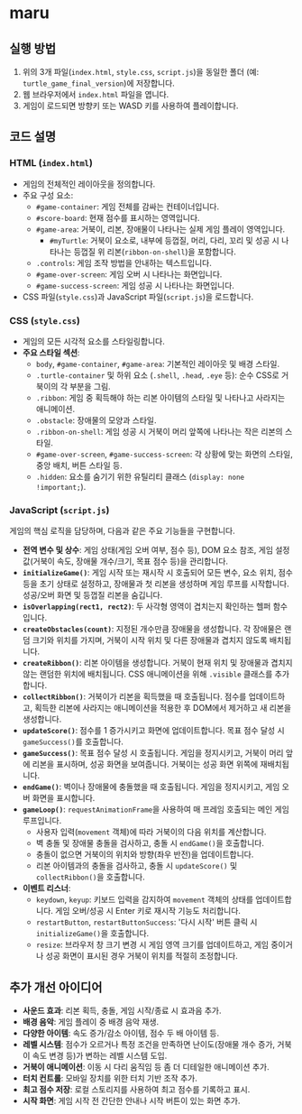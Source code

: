 # maru
## 실행 방법

1.  위의 3개 파일(`index.html`, `style.css`, `script.js`)을 동일한 폴더 (예: `turtle_game_final_version`)에 저장합니다.
2.  웹 브라우저에서 `index.html` 파일을 엽니다.
3.  게임이 로드되면 방향키 또는 WASD 키를 사용하여 플레이합니다.

## 코드 설명

### HTML (`index.html`)

-   게임의 전체적인 레이아웃을 정의합니다.
-   주요 구성 요소:
    -   `#game-container`: 게임 전체를 감싸는 컨테이너입니다.
    -   `#score-board`: 현재 점수를 표시하는 영역입니다.
    -   `#game-area`: 거북이, 리본, 장애물이 나타나는 실제 게임 플레이 영역입니다.
        -   `#myTurtle`: 거북이 요소로, 내부에 등껍질, 머리, 다리, 꼬리 및 성공 시 나타나는 등껍질 위 리본(`ribbon-on-shell`)을 포함합니다.
    -   `.controls`: 게임 조작 방법을 안내하는 텍스트입니다.
    -   `#game-over-screen`: 게임 오버 시 나타나는 화면입니다.
    -   `#game-success-screen`: 게임 성공 시 나타나는 화면입니다.
-   CSS 파일(`style.css`)과 JavaScript 파일(`script.js`)을 로드합니다.

### CSS (`style.css`)

-   게임의 모든 시각적 요소를 스타일링합니다.
-   **주요 스타일 섹션**:
    -   `body`, `#game-container`, `#game-area`: 기본적인 레이아웃 및 배경 스타일.
    -   `.turtle-container` 및 하위 요소 (`.shell`, `.head`, `.eye` 등): 순수 CSS로 거북이의 각 부분을 그림.
    -   `.ribbon`: 게임 중 획득해야 하는 리본 아이템의 스타일 및 나타나고 사라지는 애니메이션.
    -   `.obstacle`: 장애물의 모양과 스타일.
    -   `.ribbon-on-shell`: 게임 성공 시 거북이 머리 앞쪽에 나타나는 작은 리본의 스타일.
    -   `#game-over-screen`, `#game-success-screen`: 각 상황에 맞는 화면의 스타일, 중앙 배치, 버튼 스타일 등.
    -   `.hidden`: 요소를 숨기기 위한 유틸리티 클래스 (`display: none !important;`).

### JavaScript (`script.js`)

게임의 핵심 로직을 담당하며, 다음과 같은 주요 기능들을 구현합니다.

-   **전역 변수 및 상수**: 게임 상태(게임 오버 여부, 점수 등), DOM 요소 참조, 게임 설정값(거북이 속도, 장애물 개수/크기, 목표 점수 등)을 관리합니다.
-   **`initializeGame()`**: 게임 시작 또는 재시작 시 호출되어 모든 변수, 요소 위치, 점수 등을 초기 상태로 설정하고, 장애물과 첫 리본을 생성하며 게임 루프를 시작합니다. 성공/오버 화면 및 등껍질 리본을 숨깁니다.
-   **`isOverlapping(rect1, rect2)`**: 두 사각형 영역이 겹치는지 확인하는 헬퍼 함수입니다.
-   **`createObstacles(count)`**: 지정된 개수만큼 장애물을 생성합니다. 각 장애물은 랜덤 크기와 위치를 가지며, 거북이 시작 위치 및 다른 장애물과 겹치지 않도록 배치됩니다.
-   **`createRibbon()`**: 리본 아이템을 생성합니다. 거북이 현재 위치 및 장애물과 겹치지 않는 랜덤한 위치에 배치됩니다. CSS 애니메이션을 위해 `.visible` 클래스를 추가합니다.
-   **`collectRibbon()`**: 거북이가 리본을 획득했을 때 호출됩니다. 점수를 업데이트하고, 획득한 리본에 사라지는 애니메이션을 적용한 후 DOM에서 제거하고 새 리본을 생성합니다.
-   **`updateScore()`**: 점수를 1 증가시키고 화면에 업데이트합니다. 목표 점수 달성 시 `gameSuccess()`를 호출합니다.
-   **`gameSuccess()`**: 목표 점수 달성 시 호출됩니다. 게임을 정지시키고, 거북이 머리 앞에 리본을 표시하며, 성공 화면을 보여줍니다. 거북이는 성공 화면 위쪽에 재배치됩니다.
-   **`endGame()`**: 벽이나 장애물에 충돌했을 때 호출됩니다. 게임을 정지시키고, 게임 오버 화면을 표시합니다.
-   **`gameLoop()`**: `requestAnimationFrame`을 사용하여 매 프레임 호출되는 메인 게임 루프입니다.
    -   사용자 입력(`movement` 객체)에 따라 거북이의 다음 위치를 계산합니다.
    -   벽 충돌 및 장애물 충돌을 검사하고, 충돌 시 `endGame()`을 호출합니다.
    -   충돌이 없으면 거북이의 위치와 방향(좌우 반전)을 업데이트합니다.
    -   리본 아이템과의 충돌을 검사하고, 충돌 시 `updateScore()` 및 `collectRibbon()`을 호출합니다.
-   **이벤트 리스너**:
    -   `keydown`, `keyup`: 키보드 입력을 감지하여 `movement` 객체의 상태를 업데이트합니다. 게임 오버/성공 시 Enter 키로 재시작 기능도 처리합니다.
    -   `restartButton`, `restartButtonSuccess`: '다시 시작' 버튼 클릭 시 `initializeGame()`을 호출합니다.
    -   `resize`: 브라우저 창 크기 변경 시 게임 영역 크기를 업데이트하고, 게임 중이거나 성공 화면이 표시된 경우 거북이 위치를 적절히 조정합니다.

## 추가 개선 아이디어

-   **사운드 효과**: 리본 획득, 충돌, 게임 시작/종료 시 효과음 추가.
-   **배경 음악**: 게임 플레이 중 배경 음악 재생.
-   **다양한 아이템**: 속도 증가/감소 아이템, 점수 두 배 아이템 등.
-   **레벨 시스템**: 점수가 오르거나 특정 조건을 만족하면 난이도(장애물 개수 증가, 거북이 속도 변경 등)가 변하는 레벨 시스템 도입.
-   **거북이 애니메이션**: 이동 시 다리 움직임 등 좀 더 디테일한 애니메이션 추가.
-   **터치 컨트롤**: 모바일 장치를 위한 터치 기반 조작 추가.
-   **최고 점수 저장**: 로컬 스토리지를 사용하여 최고 점수를 기록하고 표시.
-   **시작 화면**: 게임 시작 전 간단한 안내나 시작 버튼이 있는 화면 추가.